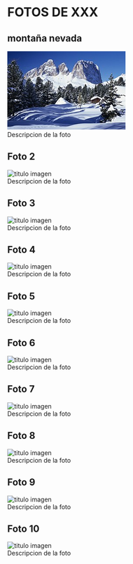 # FOTOS DE XXX

## montaña nevada

![montaña nevada](./fotos/paisaje1.jpg)
<br>Descripcion de la foto

## Foto 2

![titulo imagen](./fotos/delaimagen.jpg)
<br>Descripcion de la foto

## Foto 3

![titulo imagen](./fotos/delaimagen.jpg)
<br>Descripcion de la foto

## Foto 4

![titulo imagen](./fotos/delaimagen.jpg)
<br>Descripcion de la foto

## Foto 5

![titulo imagen](./fotos/delaimagen.jpg)
<br>Descripcion de la foto

## Foto 6

![titulo imagen](./fotos/delaimagen.jpg)
<br>Descripcion de la foto

## Foto 7

![titulo imagen](./fotos/delaimagen.jpg)
<br>Descripcion de la foto

## Foto 8

![titulo imagen](./fotos/delaimagen.jpg)
<br>Descripcion de la foto

## Foto 9

![titulo imagen](./fotos/delaimagen.jpg)
<br>Descripcion de la foto

## Foto 10

![titulo imagen](./fotos/delaimagen.jpg)
<br>Descripcion de la foto
